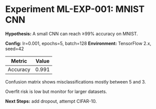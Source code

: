 # Experiment ML-EXP-001: MNIST CNN

**Hypothesis:** A small CNN can reach ≥99% accuracy on MNIST.

**Config:** lr=0.001, epochs=5, batch=128
**Environment:** TensorFlow 2.x, seed=42

| Metric | Value |
|--------|-------|
| Accuracy | 0.991 |

Confusion matrix shows misclassifications mostly between 5 and 3.

Overfit risk is low but monitor for larger datasets.

**Next Steps:** add dropout, attempt CIFAR-10.
